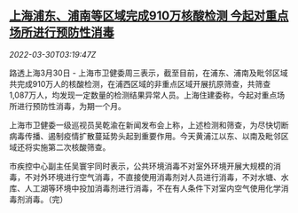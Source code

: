 <!--1648611063000-->
[上海浦东、浦南等区域完成910万核酸检测 今起对重点场所进行预防性消毒](https://cn.reuters.com/article/shanghai-covid-test-sterilization-0330-idCNKCS2LR084)
------

<div><i>2022-03-30T03:19:47Z</i></div><p>路透上海3月30日 - 上海市卫健委周三表示，截至目前，在浦东、浦南及毗邻区域共完成910万人的核酸检测，在浦西区域的非重点区域开展抗原筛查，共筛查1,087万人，均发现一定数量的检测结果异常人员。上海住建委称，今起对重点场所进行预防性消毒，为期一个月。</p><p>上海市卫健委一级巡视员吴乾渝在新闻发布会上称，上述检测和筛查，为尽快切断病毒传播、遏制疫情扩散蔓延势头起到重要作用。今天黄浦江以东、以南及毗邻区域还将实施第二次核酸筛查。</p><p>市疾控中心副主任吴寰宇同时表示，公共环境消毒不对室外环境开展大规模的消毒，不对外环境进行空气消毒，不直接使用消毒剂对人员进行消毒，不对水塘、水库、人工湖等环境中投加消毒剂进行消毒，不在有人条件下对室内空气使用化学消毒剂消毒。（完）</p>
